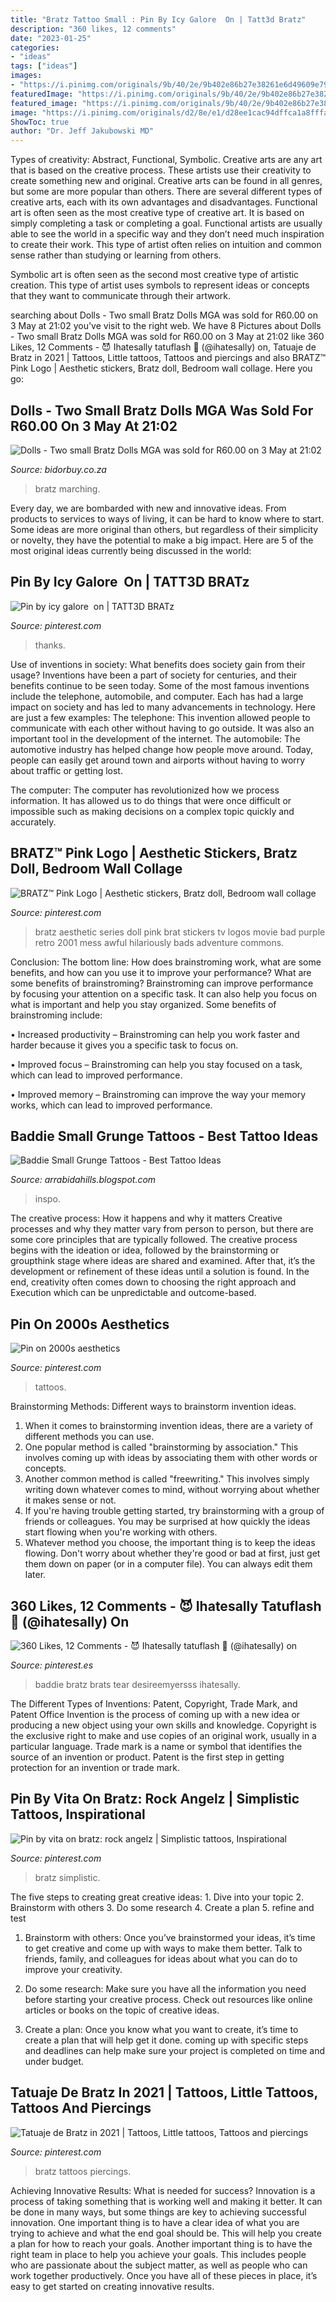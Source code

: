 ```yaml
---
title: "Bratz Tattoo Small : Pin By Icy Galore ️ On ️| Tatt3d Bratz"
description: "360 likes, 12 comments"
date: "2023-01-25"
categories:
- "ideas"
tags: ["ideas"]
images:
- "https://i.pinimg.com/originals/9b/40/2e/9b402e86b27e38261e6d49609e79c51f.jpg"
featuredImage: "https://i.pinimg.com/originals/9b/40/2e/9b402e86b27e38261e6d49609e79c51f.jpg"
featured_image: "https://i.pinimg.com/originals/9b/40/2e/9b402e86b27e38261e6d49609e79c51f.jpg"
image: "https://i.pinimg.com/originals/d2/8e/e1/d28ee1cac94dffca1a8fffa348b62f9b.jpg"
ShowToc: true
author: "Dr. Jeff Jakubowski MD"
---
```



Types of creativity: Abstract, Functional, Symbolic.
Creative arts are any art that is based on the creative process. These artists use their creativity to create something new and original. Creative arts can be found in all genres, but some are more popular than others. There are several different types of creative arts, each with its own advantages and disadvantages.
Functional art is often seen as the most creative type of creative art. It is based on simply completing a task or completing a goal. Functional artists are usually able to see the world in a specific way and they don’t need much inspiration to create their work. This type of artist often relies on intuition and common sense rather than studying or learning from others.

 Symbolic art is often seen as the second most creative type of artistic creation. This type of artist uses symbols to represent ideas or concepts that they want to communicate through their artwork.

	

		
searching about Dolls - Two small Bratz Dolls MGA was sold for R60.00 on 3 May at 21:02 you've visit to the right web. We have 8 Pictures about Dolls - Two small Bratz Dolls MGA was sold for R60.00 on 3 May at 21:02 like 360 Likes, 12 Comments - 😈 Ihatesally tatuflash 👿 (@ihatesally) on, Tatuaje de Bratz in 2021 | Tattoos, Little tattoos, Tattoos and piercings and also BRATZ™ Pink Logo | Aesthetic stickers, Bratz doll, Bedroom wall collage. Here you go:
		
    
## Dolls - Two Small Bratz Dolls MGA Was Sold For R60.00 On 3 May At 21:02

<img loading=lazy src="https://img.bidorbuy.co.za/image/upload/c_limit,h_448,q_auto:eco,w_448/user_images/773/2771773/170118210016_DSCN5278a.jpg" onerror="this.onerror=null;this.src='https://tse3.mm.bing.net/th?id=OIP.FMTQzMQPQSwT6j1X_2u0ZgAAAA&amp;pid=15.1';" alt="Dolls - Two small Bratz Dolls MGA was sold for R60.00 on 3 May at 21:02">

_Source: bidorbuy.co.za_

>bratz marching. 

	

Every day, we are bombarded with new and innovative ideas. From products to services to ways of living, it can be hard to know where to start. Some ideas are more original than others, but regardless of their simplicity or novelty, they have the potential to make a big impact. Here are 5 of the most original ideas currently being discussed in the world: 

    
## Pin By Icy Galore ️ On ️| TATT3D BRATz

<img loading=lazy src="https://i.pinimg.com/736x/3d/dc/ed/3ddced59efa733799c141f2015835fe5.jpg" onerror="this.onerror=null;this.src='https://tse3.mm.bing.net/th?id=OIP.SwGc9Eh6qh9u1S5DyDrvMAHaJQ&amp;pid=15.1';" alt="Pin by icy galore ️ on ️| TATT3D BRATz">

_Source: pinterest.com_

>thanks. 

	

Use of inventions in society: What benefits does society gain from their usage?
Inventions have been a part of society for centuries, and their benefits continue to be seen today. Some of the most famous inventions include the telephone, automobile, and computer. Each has had a large impact on society and has led to many advancements in technology. Here are just a few examples: The telephone: This invention allowed people to communicate with each other without having to go outside. It was also an important tool in the development of the internet.
The automobile: The automotive industry has helped change how people move around. Today, people can easily get around town and airports without having to worry about traffic or getting lost.

The computer: The computer has revolutionized how we process information. It has allowed us to do things that were once difficult or impossible such as making decisions on a complex topic quickly and accurately.

    
## BRATZ™ Pink Logo | Aesthetic Stickers, Bratz Doll, Bedroom Wall Collage

<img loading=lazy src="https://i.pinimg.com/originals/d2/8e/e1/d28ee1cac94dffca1a8fffa348b62f9b.jpg" onerror="this.onerror=null;this.src='https://tse3.mm.bing.net/th?id=OIP.OyGBI0vLD16e3VTmhsl-QQHaEz&amp;pid=15.1';" alt="BRATZ™ Pink Logo | Aesthetic stickers, Bratz doll, Bedroom wall collage">

_Source: pinterest.com_

>bratz aesthetic series doll pink brat stickers tv logos movie bad purple retro 2001 mess awful hilariously bads adventure commons. 

	

Conclusion: The bottom line: How does brainstroming work, what are some benefits, and how can you use it to improve your performance?
What are some benefits of brainstroming?
Brainstroming can improve performance by focusing your attention on a specific task. It can also help you focus on what is important and help you stay organized. Some benefits of brainstroming include:

• Increased productivity – Brainstroming can help you work faster and harder because it gives you a specific task to focus on.

• Improved focus – Brainstroming can help you stay focused on a task, which can lead to improved performance.

• Improved memory – Brainstroming can improve the way your memory works, which can lead to improved performance.

    
## Baddie Small Grunge Tattoos - Best Tattoo Ideas

<img loading=lazy src="https://data.whicdn.com/images/319733165/original.jpg" onerror="this.onerror=null;this.src='https://tse1.mm.bing.net/th?id=OIP.EH_9mKhgKYo7hAjFYrg8wgHaIE&amp;pid=15.1';" alt="Baddie Small Grunge Tattoos - Best Tattoo Ideas">

_Source: arrabidahills.blogspot.com_

>inspo. 

	

The creative process: How it happens and why it matters
Creative processes and why they matter vary from person to person, but there are some core principles that are typically followed. The creative process begins with the ideation or idea, followed by the brainstorming or groupthink stage where ideas are shared and examined. After that, it’s the development or refinement of these ideas until a solution is found. In the end, creativity often comes down to choosing the right approach and Execution which can be unpredictable and outcome-based.

    
## Pin On 2000s Aesthetics

<img loading=lazy src="https://i.pinimg.com/originals/b4/0f/8a/b40f8a45aea1e568344909ba01f2dfc3.jpg" onerror="this.onerror=null;this.src='https://tse4.mm.bing.net/th?id=OIP._yr0jmxA5ApV1tUPZpa_YQHaFH&amp;pid=15.1';" alt="Pin on 2000s aesthetics">

_Source: pinterest.com_

>tattoos. 

	

Brainstorming Methods: Different ways to brainstorm invention ideas.
1. When it comes to brainstorming invention ideas, there are a variety of different methods you can use.
2. One popular method is called "brainstorming by association." This involves coming up with ideas by associating them with other words or concepts.
3. Another common method is called "freewriting." This involves simply writing down whatever comes to mind, without worrying about whether it makes sense or not.
4. If you're having trouble getting started, try brainstorming with a group of friends or colleagues. You may be surprised at how quickly the ideas start flowing when you're working with others.
5. Whatever method you choose, the important thing is to keep the ideas flowing. Don't worry about whether they're good or bad at first, just get them down on paper (or in a computer file). You can always edit them later.

    
## 360 Likes, 12 Comments - 😈 Ihatesally Tatuflash 👿 (@ihatesally) On

<img loading=lazy src="https://i.pinimg.com/originals/ce/2f/1d/ce2f1ddce8d2b8282d4639e403b677e5.jpg" onerror="this.onerror=null;this.src='https://tse1.mm.bing.net/th?id=OIP.nocOnbqGWYzJ-dpp1zx4GwHaHa&amp;pid=15.1';" alt="360 Likes, 12 Comments - 😈 Ihatesally tatuflash 👿 (@ihatesally) on">

_Source: pinterest.es_

>baddie bratz brats tear desireemyersss ihatesally. 

	

The Different Types of Inventions: Patent, Copyright, Trade Mark, and Patent Office
Invention is the process of coming up with a new idea or producing a new object using your own skills and knowledge. Copyright is the exclusive right to make and use copies of an original work, usually in a particular language. Trade mark is a name or symbol that identifies the source of an invention or product. Patent is the first step in getting protection for an invention or trade mark.

    
## Pin By Vita On Bratz: Rock Angelz | Simplistic Tattoos, Inspirational

<img loading=lazy src="https://i.pinimg.com/originals/10/e0/dd/10e0dde782b5b3f5bc5f1c7596385d31.jpg" onerror="this.onerror=null;this.src='https://tse3.mm.bing.net/th?id=OIP.FaEb848qnfh7rfABxXfsFAHaHh&amp;pid=15.1';" alt="Pin by vita on bratz: rock angelz | Simplistic tattoos, Inspirational">

_Source: pinterest.com_

>bratz simplistic. 

	

The five steps to creating great creative ideas: 1. Dive into your topic 2. Brainstorm with others 3. Do some research 4. Create a plan 5. refine and test
1. Brainstorm with others: Once you’ve brainstormed your ideas, it’s time to get creative and come up with ways to make them better. Talk to friends, family, and colleagues for ideas about what you can do to improve your creativity.
2. Do some research: Make sure you have all the information you need before starting your creative process. Check out resources like online articles or books on the topic of creative ideas.

3. Create a plan: Once you know what you want to create, it’s time to create a plan that will help get it done. coming up with specific steps and deadlines can help make sure your project is completed on time and under budget.


    
## Tatuaje De Bratz In 2021 | Tattoos, Little Tattoos, Tattoos And Piercings

<img loading=lazy src="https://i.pinimg.com/originals/9b/40/2e/9b402e86b27e38261e6d49609e79c51f.jpg" onerror="this.onerror=null;this.src='https://tse2.mm.bing.net/th?id=OIP.EI8ynKQTL5hqYRLDxfJx8wHaHK&amp;pid=15.1';" alt="Tatuaje de Bratz in 2021 | Tattoos, Little tattoos, Tattoos and piercings">

_Source: pinterest.com_

>bratz tattoos piercings. 

	

Achieving Innovative Results: What is needed for success?
Innovation is a process of taking something that is working well and making it better. It can be done in many ways, but some things are key to achieving successful innovation. One important thing is to have a clear idea of what you are trying to achieve and what the end goal should be. This will help you create a plan for how to reach your goals. Another important thing is to have the right team in place to help you achieve your goals. This includes people who are passionate about the subject matter, as well as people who can work together productively. Once you have all of these pieces in place, it’s easy to get started on creating innovative results.

